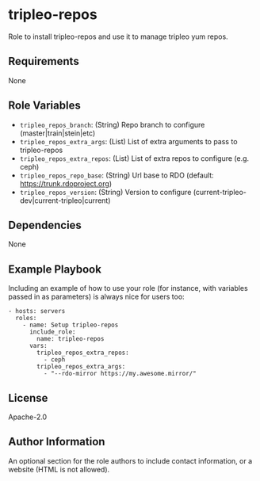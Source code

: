tripleo-repos
=============

Role to install tripleo-repos and use it to manage tripleo yum repos.

Requirements
------------

None

Role Variables
--------------

* `tripleo_repos_branch`: (String) Repo branch to configure (master|train|stein|etc)
* `tripleo_repos_extra_args`: (List) List of extra arguments to pass to tripleo-repos
* `tripleo_repos_extra_repos`: (List) List of extra repos to configure (e.g. ceph)
* `tripleo_repos_repo_base`: (String) Url base to RDO (default: https://trunk.rdoproject.org)
* `tripleo_repos_version`: (String) Version to configure (current-tripleo-dev|current-tripleo|current)

Dependencies
------------

None

Example Playbook
----------------

Including an example of how to use your role (for instance, with variables passed in as parameters) is always nice for users too:

    - hosts: servers
      roles:
        - name: Setup tripleo-repos
          include_role:
            name: tripleo-repos
          vars:
            tripleo_repos_extra_repos:
              - ceph
            tripleo_repos_extra_args:
              - "--rdo-mirror https://my.awesome.mirror/"

License
-------

Apache-2.0

Author Information
------------------

An optional section for the role authors to include contact information, or a website (HTML is not allowed).
